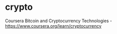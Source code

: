 # crypto
Coursera Bitcoin and Cryptocurrency Technologies  -  https://www.coursera.org/learn/cryptocurrency
